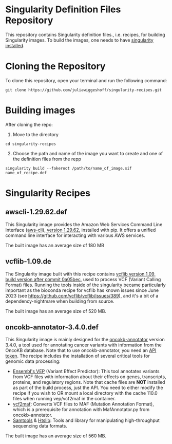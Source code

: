 # Singularity Definition Files Repository
This repository contains Singularity definition files., i.e. recipes, for building Singularity images. To build the images, one needs to have [singularity installed](https://docs.sylabs.io/guides/3.0/user-guide/installation.html). 

# Cloning the Repository
To clone this repository, open your terminal and run the following command:

`git clone https://github.com/juliawiggeshoff/singularity-recipes.git`

# Building images

After cloning the repo:

1. Move to the directory

`cd singularity-recipes`
  
2. Choose the path and name of the image you want to create and one of the definition files from the repp

`singularity build --fakeroot /path/to/name_of_image.sif name_of_recipe.def`

# Singularity Recipes
## awscli-1.29.62.def

This Singularity image provides the Amazon Web Services Command Line Interface [(aws-cli), version 1.29.62,](https://pypi.org/project/awscli/1.29.62/) installed with pip. It offers a unified command line interface for interacting with various AWS services. 

The built image has an average size of 180 MB

## vcflib-1.09.de

The Singularity image built with this recipe contains [vcflib version 1.09, build version after commit 0a05bec](https://github.com/vcflib/vcflib), used to process VCF (Variant Calling Format) files. Running the tools inside of the singularity became particularly important as the bioconda recipe for vcflib has known issues since June 2023 (see https://github.com/vcflib/vcflib/issues/389), and it's a bit of a dependency-nightmare when building from source. 

The built image has an average size of 520 MB.

## oncokb-annotator-3.4.0.def

This Singularity image is mainly designed for the [oncokb-annotator](https://github.com/oncokb/oncokb-annotator) version 3.4.0, a tool used for annotating cancer variants with information from the OncoKB database. Note that to use oncokb-annotator, you need an [API token](https://github.com/oncokb/oncokb-annotator#oncokb-api). The recipe includes the installation of several critical tools for genomic data processing:

- [Ensembl's VEP](https://github.com/Ensembl/ensembl-vep) (Variant Effect Predictor): This tool annotates variants from VCF files with information about their effects on genes, transcripts, proteins, and regulatory regions. Note that cache files are **NOT** installed as part of the build process, just the API. You need to either modify the recipe if you wish to OR mount a local directory with the cache 110.0 files when running vep/vcf2maf in the container.
- [vcf2maf](https://github.com/mskcc/vcf2maf): Converts VCF files to MAF (Mutation Annotation Format), which is a prerequisite for annotation with MafAnnotator.py from oncokb-annotator.
- [Samtools](https://github.com/samtools/samtools) & [Htslib](https://github.com/samtools/htslib): Tools and library for manipulating high-throughput sequencing data formats.


The built image has an average size of 560 MB.